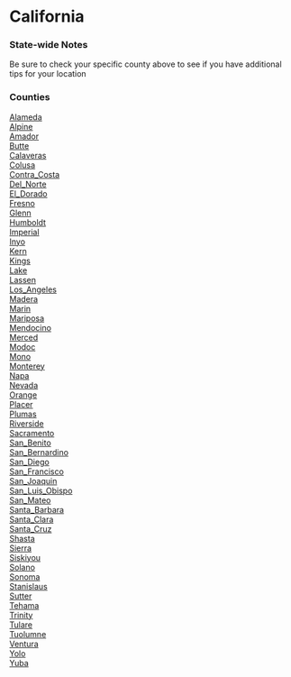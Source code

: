 # California

### State-wide Notes
Be sure to check your specific county above to see if you have additional tips for your location

### Counties
[Alameda](Alameda.md)\
[Alpine](Alpine.md)\
[Amador](Amador.md)\
[Butte](Butte.md)\
[Calaveras](Calaveras.md)\
[Colusa](Colusa.md)\
[Contra_Costa](Contra_Costa.md)\
[Del_Norte](Del_Norte.md)\
[El_Dorado](El_Dorado.md)\
[Fresno](Fresno.md)\
[Glenn](Glenn.md)\
[Humboldt](Humboldt.md)\
[Imperial](Imperial.md)\
[Inyo](Inyo.md)\
[Kern](Kern.md)\
[Kings](Kings.md)\
[Lake](Lake.md)\
[Lassen](Lassen.md)\
[Los_Angeles](Los_Angeles.md)\
[Madera](Madera.md)\
[Marin](Marin.md)\
[Mariposa](Mariposa.md)\
[Mendocino](Mendocino.md)\
[Merced](Merced.md)\
[Modoc](Modoc.md)\
[Mono](Mono.md)\
[Monterey](Monterey.md)\
[Napa](Napa.md)\
[Nevada](Nevada.md)\
[Orange](Orange.md)\
[Placer](Placer.md)\
[Plumas](Plumas.md)\
[Riverside](Riverside.md)\
[Sacramento](Sacramento.md)\
[San_Benito](San_Benito.md)\
[San_Bernardino](San_Bernardino.md)\
[San_Diego](San_Diego.md)\
[San_Francisco](San_Francisco.md)\
[San_Joaquin](San_Joaquin.md)\
[San_Luis_Obispo](San_Luis_Obispo.md)\
[San_Mateo](San_Mateo.md)\
[Santa_Barbara](Santa_Barbara.md)\
[Santa_Clara](Santa_Clara.md)\
[Santa_Cruz](Santa_Cruz.md)\
[Shasta](Shasta.md)\
[Sierra](Sierra.md)\
[Siskiyou](Siskiyou.md)\
[Solano](Solano.md)\
[Sonoma](Sonoma.md)\
[Stanislaus](Stanislaus.md)\
[Sutter](Sutter.md)\
[Tehama](Tehama.md)\
[Trinity](Trinity.md)\
[Tulare](Tulare.md)\
[Tuolumne](Tuolumne.md)\
[Ventura](Ventura.md)\
[Yolo](Yolo.md)\
[Yuba](Yuba.md)
